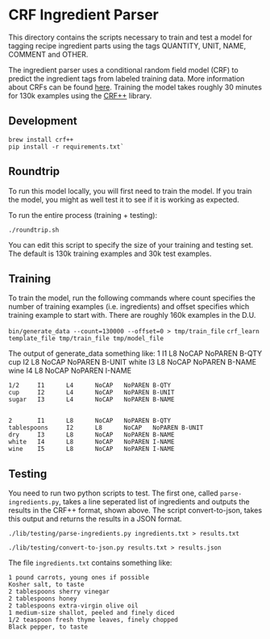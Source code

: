 # CRF Ingredient Parser
This directory contains the scripts necessary to train and test a model for tagging
recipe ingredient parts using the tags QUANTITY, UNIT, NAME, COMMENT and OTHER.

The ingredient parser uses a conditional random field model (CRF) to predict the
ingredient tags from labeled training data. More information about CRFs can be
found [here](http://people.cs.umass.edu/~mccallum/papers/crf-tutorial.pdf). Training
the model takes roughly 30 minutes for 130k examples using the
[CRF++](https://taku910.github.io/crfpp/) library.

## Development
```
brew install crf++
pip install -r requirements.txt`
```

## Roundtrip
To run this model locally, you will first need to train the model. If you
train the model, you might as well test it to see if it is working as
expected.

To run the entire process (training + testing):

    ./roundtrip.sh

You can edit this script to specify the size of your training and testing
set. The default is 130k training examples and 30k test examples.

## Training
To train the model, run the following commands where count specifies the number of
training examples (i.e. ingredients) and offset specifies which training example to
start with. There are roughly 160k examples in the D.U.

`bin/generate_data --count=130000 --offset=0 > tmp/train_file`
`crf_learn template_file tmp/train_file tmp/model_file`

The output of generate_data something like:
    1       I1      L8      NoCAP   NoPAREN B-QTY
    cup     I2      L8      NoCAP   NoPAREN B-UNIT
    white   I3      L8      NoCAP   NoPAREN B-NAME
    wine    I4      L8      NoCAP   NoPAREN I-NAME

    1/2     I1      L4      NoCAP   NoPAREN B-QTY
    cup     I2      L4      NoCAP   NoPAREN B-UNIT
    sugar   I3      L4      NoCAP   NoPAREN B-NAME


    2       I1      L8      NoCAP   NoPAREN B-QTY
    tablespoons     I2      L8      NoCAP   NoPAREN B-UNIT
    dry     I3      L8      NoCAP   NoPAREN B-NAME
    white   I4      L8      NoCAP   NoPAREN I-NAME
    wine    I5      L8      NoCAP   NoPAREN I-NAME

## Testing
You need to run two python scripts to test. The first one, called
`parse-ingredients.py`, takes a line seperated list of ingredients and outputs the
results in the CRF++ format, shown above. The script convert-to-json, takes this
output and returns the results in a JSON format.

```./lib/testing/parse-ingredients.py ingredients.txt > results.txt```


```./lib/testing/convert-to-json.py results.txt > results.json```

The file `ingredients.txt` contains something like:

    1 pound carrots, young ones if possible
    Kosher salt, to taste
    2 tablespoons sherry vinegar
    2 tablespoons honey
    2 tablespoons extra-virgin olive oil
    1 medium-size shallot, peeled and finely diced
    1/2 teaspoon fresh thyme leaves, finely chopped
    Black pepper, to taste
